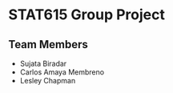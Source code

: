 # STAT615 Group Project

Team Members
-------------

+ Sujata Biradar
+ Carlos Amaya Membreno
+ Lesley Chapman


